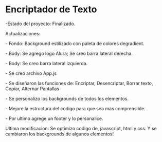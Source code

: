 <h1>Encriptador de Texto</h1>
-Estado del proyecto: Finalizado.
<p>Actualizaciones:</p>
<p>- Fondo: Background estilizado con paleta de colores degradient.</p>
<p>- Body: Se agrego logo Alura; Se creo barra lateral derecha.</p>
<p>- Body: Se creo barra lateral izquierda.</p>
<p>- Se creo archivo App.js</p>
<p>- Se diseñaron las funciones de: Encriptar, Desencriptar, Borrar texto, Copiar, Alternar Pantallas</p>
<p>- Se personalizo los backgrounds de todos los elementos.</p>
<p>- Mejore la estructura del codigo para que sea mas comprensible.</p>
<p>- Por ultimo agrege un footer y lo personalice.</p>
<p>Ultima modificacion: Se optimizo codigo de, javascript, html y css. Y se cambiaron los backgrounds de algunos elementos!</p>
